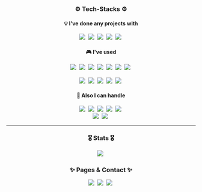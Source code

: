 <!-- Tech Stack Section -->
<h3 align='center'>⚙ Tech-Stacks ⚙</h3>
<h4 align='center'>💡 I've done any projects with</h4>
<p align='center'>
<!-- Lang. -->
  <!-- C++ -->
  <img src="https://img.shields.io/badge/C++-00599C?style=flat-square&logo=c%2B%2B&logoColor=white"/></a>&nbsp
  <!-- Python -->
  <img src="https://img.shields.io/badge/Python-3766AB?style=flat-square&logo=Python&logoColor=white"/></a>&nbsp
<!-- Lib. / Frameworks / Tools -->
  <!-- Git -->
  <img src="https://img.shields.io/badge/Git-F05032?style=flat-square&logo=Git&logoColor=white"/></a>&nbsp
  <!-- GitHub -->
  <img src="https://img.shields.io/badge/GitHub-181717?style=flat-square&logo=GitHub&logoColor=white"/></a>&nbsp
  <!-- Notion -->
  <img src="https://img.shields.io/badge/Notion-000000?style=flat-square&logo=Notion&logoColor=white"/></a>&nbsp
</p>

<h4 align='center'>🎮 I've used</h4>
<p align='center'>
<!-- Lang. -->
  <!-- Dart -->
  <img src="https://img.shields.io/badge/Dart-0175C2?style=flat-square&logo=Dart&logoColor=white"/></a>&nbsp
  <!-- Go -->
  <img src="https://img.shields.io/badge/Go-00ADD8?style=flat-square&logo=Go&logoColor=white"/></a>&nbsp
  <!-- JAVA -->
  <img src="https://img.shields.io/badge/Java-007396?style=flat-square&logo=JAVA&logoColor=white"/></a>&nbsp
  <!-- Kotlin -->
  <img src="https://img.shields.io/badge/Kotlin-7F52FF?style=flat-square&logo=Kotlin&logoColor=white"/></a>&nbsp
  <!-- HTML -->
  <img src="https://img.shields.io/badge/HTML-E34F26?style=flat-square&logo=HTML5&logoColor=white"/></a>&nbsp
  <!-- CSS -->
  <img src="https://img.shields.io/badge/CSS-1572B6?style=flat-square&logo=CSS3&logoColor=white"/></a>&nbsp
  <!-- JavaScript -->
  <img src="https://img.shields.io/badge/JavaScript-F7DF1E?style=flat-square&logo=JavaScript&logoColor=white"/></a>&nbsp
  <br>
  <br>
<!-- Lib. / Frmaeworks / Tools -->
  <!-- AWS -->
  <img src="https://img.shields.io/badge/AmazonAWS-232F3E?style=flat-square&logo=AmazonAWS&logoColor=white"/></a>&nbsp
  <!-- Flutter -->
  <img src="https://img.shields.io/badge/Flutter-02569B?style=flat-square&logo=Flutter&logoColor=white"/></a>&nbsp
  <!-- NumPy -->
  <img src="https://img.shields.io/badge/NumPy-013243?style=flat-square&logo=NumPy&logoColor=white"/></a>&nbsp
  <!-- pandas -->
  <img src="https://img.shields.io/badge/pandas-150458?style=flat-square&logo=pandas&logoColor=white"/></a>&nbsp
  <!-- SQLite -->
  <img src="https://img.shields.io/badge/SQLite-003B57?style=flat-square&logo=SQLite&logoColor=white"/></a>&nbsp
</p>

<h4 align='center'>🔎 Also I can handle</h4>
<p align='center'>
<!-- Adobe -->
  <!-- Adobe Ps -->
  <img src="https://img.shields.io/badge/Photoshop-31A8FF?style=flat-square&logo=AdobePhotoshop&logoColor=white"/></a>&nbsp
  <!-- Adobe Ai -->
  <img src="https://img.shields.io/badge/Illustrator-FF9A00?style=flat-square&logo=AdobeIllustrator&logoColor=white"/></a>&nbsp
  <!-- Adobe Pr -->
  <img src="https://img.shields.io/badge/PremierePro-9999FF?style=flat-square&logo=AdobePremierePro&logoColor=white"/></a>&nbsp
  <!-- Adobe Ae -->
  <img src="https://img.shields.io/badge/AfterEffects-9999FF?style=flat-square&logo=AdobeAfterEffects&logoColor=white"/></a>&nbsp
  <!-- Figma -->
  <img src="https://img.shields.io/badge/Figma-F24E1E?style=flat-square&logo=Figma&logoColor=white"/></a>&nbsp
  <br>
<!-- Machine Design Tools -->
  <!-- CAD -->
  <img src="https://img.shields.io/badge/CAD-000000?style=flat-square&logo=Autodesk&logoColor=white"/></a>&nbsp
  <!-- SOLIDWORKS -->
  <img src="https://img.shields.io/badge/SOLIDWORKS-FFFFFF?style=flat-square&logo=dassaultsystemes&logoColor=red"/></a>&nbsp
</p>

<hr>

<!-- History -->
<h3 align='center'>🎖️ Stats 🎖️</h3>
<div align="center" style="text-align:center">
  <img src="http://mazassumnida.wtf/api/v2/generate_badge?boj=mintcat98"/></a>&nbsp
</div>

<!-- Personal Pages & Contact -->
<h3 align='center'>✨ Pages & Contact ✨</h3>
<div align="center" style="text-align:center">
  <!-- Velog -->
  <a href="https://velog.io/@mintcat"><img src="https://img.shields.io/badge/Velog-20C997?style=for-the-badge&logo=Velog&logoColor=white"/></a>&nbsp
  <!-- Notion -->
  <a href="https://dusty-range-725.notion.site/MintCat98-48ba6b85b6a7434599a9ce1da6c8f355"><img src="https://img.shields.io/badge/Notion-000000?style=for-the-badge&logo=Notion&logoColor=white"/></a>&nbsp
  <!-- Contact -->
  <a href="mailto:presidentmc9898@gmail.com"><img src="https://img.shields.io/badge/Gmail-EA4335?style=for-the-badge&logo=Gmail&logoColor=white"/></a>&nbsp
</div>
